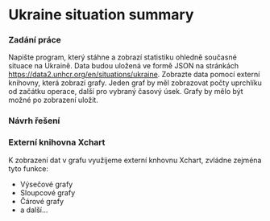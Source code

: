 # Ukraine situation summary

### Zadání práce
Napište program, který stáhne a zobrazí statistiku ohledně současné situace na Ukraině. Data budou uložená ve formě JSON na stránkách https://data2.unhcr.org/en/situations/ukraine. Zobrazte data pomocí externí knihovny, která zobrazí grafy. Jeden graf by měl zobrazovat počty uprchlíku od začátku operace, další pro vybraný časový úsek. Grafy by mělo být možné po zobrazení uložit.

### Návrh řešení

### Externí knihovna Xchart
K zobrazení dat v grafu využijeme externí knhovnu Xchart, zvládne zejména tyto funkce:
* Výsečové grafy
* Sloupcové grafy
* Čárové grafy
* a další...
